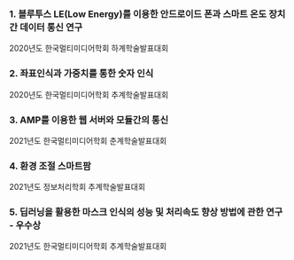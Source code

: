

### 1. 블루투스 LE(Low Energy)를 이용한 안드로이드 폰과 스마트 온도 장치 간 데이터 통신 연구

2020년도 한국멀티미디어학회 하계학술발표대회

### 2. 좌표인식과 가중치를 통한 숫자 인식

2020년도 한국멀티미디어학회 추계학술발표대회

### 3. AMP를 이용한 웹 서버와 모듈간의 통신

2021년도 한국멀티미디어학회 춘계학술발표대회


### 4. 환경 조절 스마트팜

2021년도 정보처리학회 추계학술발표대회


### 5. 딥러닝을 활용한 마스크 인식의 성능 및 처리속도 향상 방법에 관한 연구 - 우수상

2021년도 한국멀티미디어학회 추계학술발표대회
